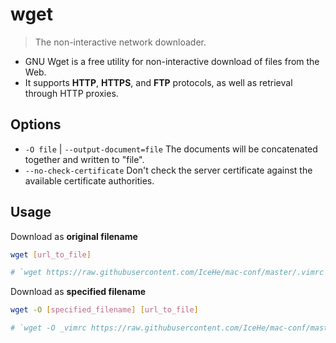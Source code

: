 # wget

> The non-interactive network downloader.

- GNU Wget is a free utility for non-interactive download of files from the Web.
- It supports **HTTP**, **HTTPS**, and **FTP** protocols, as well as retrieval through HTTP proxies.

## Options

- `-O file` | `--output-document=file` The documents will be concatenated together and written to "file".
- `--no-check-certificate` Don't check the server certificate against the available certificate authorities.

## Usage

Download as **original filename**

```bash
wget [url_to_file]

# `wget https://raw.githubusercontent.com/IceHe/mac-conf/master/.vimrc`
```

Download as **specified filename**

```bash
wget -O [specified_filename] [url_to_file]

# `wget -O _vimrc https://raw.githubusercontent.com/IceHe/mac-conf/master/.vimrc`
```
